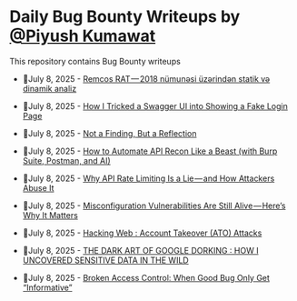 # Daily Bug Bounty Writeups by [@Piyush Kumawat](https://twitter.com/piyush_supiy) 
This repository contains Bug Bounty writeups

<!-- BLOG-POST-LIST:START -->
 - 💯July 8, 2025 - [Remcos RAT — 2018 nümunəsi üzərindən statik və dinamik analiz](https://medium.com/@elmin.farzaliyev/remcos-rat-2018-n%C3%BCmun%C9%99si-%C3%BCz%C9%99rind%C9%99n-statik-v%C9%99-dinamik-analiz-f7affa29910c?source=rss------bug_bounty-5) 

 - 💯July 8, 2025 - [How I Tricked a Swagger UI into Showing a Fake Login Page](https://medium.com/@iamshafayat/how-i-tricked-a-swagger-ui-into-showing-a-fake-login-page-68e9f08a3d59?source=rss------bug_bounty-5) 

 - 💯July 8, 2025 - [Not a Finding, But a Reflection](https://infosecwriteups.com/not-a-finding-but-a-reflection-12de6a1ad473?source=rss------bug_bounty-5) 

 - 💯July 8, 2025 - [How to Automate API Recon Like a Beast &lpar;with Burp Suite, Postman, and AI&rpar;](https://medium.com/@narendarlb123/how-to-automate-api-recon-like-a-beast-with-burp-suite-postman-and-ai-7de80f861c3b?source=rss------bug_bounty-5) 

 - 💯July 8, 2025 - [Why API Rate Limiting Is a Lie — and How Attackers Abuse It](https://medium.com/@narendarlb123/why-api-rate-limiting-is-a-lie-and-how-attackers-abuse-it-1d5cdeb3a0d9?source=rss------bug_bounty-5) 

 - 💯July 8, 2025 - [Misconfiguration Vulnerabilities Are Still Alive — Here’s Why It Matters](https://medium.com/@narendarlb123/misconfiguration-vulnerabilities-are-still-alive-heres-why-it-matters-81e910e88662?source=rss------bug_bounty-5) 

 - 💯July 8, 2025 - [Hacking Web : Account Takeover &lpar;ATO&rpar; Attacks](https://iaraoz.medium.com/hacking-web-account-takeover-ato-attacks-86db20cb2fb2?source=rss------bug_bounty-5) 

 - 💯July 8, 2025 - [THE DARK ART OF GOOGLE DORKING : HOW I UNCOVERED SENSITIVE DATA IN THE WILD](https://medium.com/@gourisankara357/the-dark-art-of-google-dorking-how-i-uncovered-sensitive-data-in-the-wild-4405e74382f3?source=rss------bug_bounty-5) 

 - 💯July 8, 2025 - [Broken Access Control: When Good Bug Only Get “Informative”](https://zetanine.medium.com/broken-access-control-when-good-bug-only-get-informative-4d0dfc0eaacd?source=rss------bug_bounty-5) 
<!-- BLOG-POST-LIST:END -->
